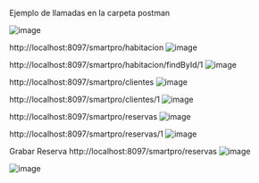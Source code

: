Ejemplo de llamadas en la carpeta postman

![image](https://github.com/arianr2014/hotelproRest/assets/7255366/40a8406b-da9d-4e3f-86cb-567f7c459e95)



http://localhost:8097/smartpro/habitacion
![image](https://github.com/arianr2014/hotelproRest/assets/7255366/e97110b1-d05e-42dd-89f1-5e38e2735d27)

http://localhost:8097/smartpro/habitacion/findById/1
![image](https://github.com/arianr2014/hotelproRest/assets/7255366/ffee700b-dfb5-4686-a8ea-c1558c7d0a26)

http://localhost:8097/smartpro/clientes
![image](https://github.com/arianr2014/hotelproRest/assets/7255366/c97a27ba-a441-48d0-baf6-ddaa60d32b15)

http://localhost:8097/smartpro/clientes/1
![image](https://github.com/arianr2014/hotelproRest/assets/7255366/1778fadd-bfac-40d9-9931-30d62308de58)

http://localhost:8097/smartpro/reservas
![image](https://github.com/arianr2014/hotelproRest/assets/7255366/69c44183-9ea4-464c-869d-371ae477cab9)

http://localhost:8097/smartpro/reservas/1
![image](https://github.com/arianr2014/hotelproRest/assets/7255366/bdd8f2d8-a04d-4a16-9c13-043f28161223)

Grabar Reserva
http://localhost:8097/smartpro/reservas
![image](https://github.com/arianr2014/hotelproRest/assets/7255366/ef0ed6b2-b990-469c-921f-f8ce0c3275ea)

![image](https://github.com/arianr2014/hotelproRest/assets/7255366/47783ffa-30c3-4e67-b503-4bcece6aeeea)

